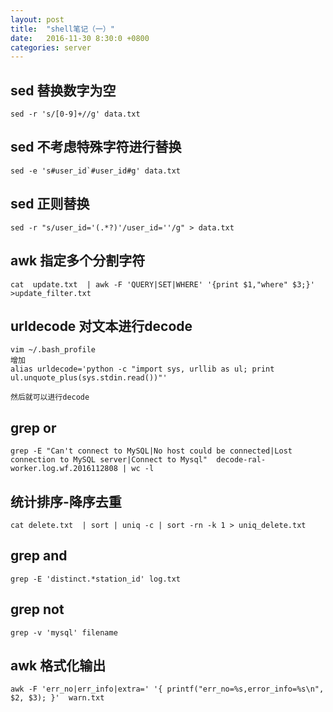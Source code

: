 ```yaml
---
layout: post
title:  "shell笔记（一）"
date:   2016-11-30 8:30:0 +0800
categories: server
---
```



## sed 替换数字为空
	sed -r 's/[0-9]+//g' data.txt
	
## sed 不考虑特殊字符进行替换
	sed -e 's#user_id`#user_id#g' data.txt
	
## sed 正则替换
	sed -r "s/user_id='(.*?)'/user_id=''/g" > data.txt  

## awk 指定多个分割字符
	cat  update.txt  | awk -F 'QUERY|SET|WHERE' '{print $1,"where" $3;}' >update_filter.txt
	
## urldecode 对文本进行decode
	vim ~/.bash_profile
	增加
	alias urldecode='python -c "import sys, urllib as ul; print ul.unquote_plus(sys.stdin.read())"'
	
	然后就可以进行decode
	
## grep or
	grep -E "Can't connect to MySQL|No host could be connected|Lost connection to MySQL server|Connect to Mysql"  decode-ral-worker.log.wf.2016112808 | wc -l
	
## 统计排序-降序去重
	cat delete.txt  | sort | uniq -c | sort -rn -k 1 > uniq_delete.txt
	
## grep and
	grep -E 'distinct.*station_id' log.txt
	
## grep not
	grep -v 'mysql' filename
	
## awk 格式化输出
	awk -F 'err_no|err_info|extra=' '{ printf("err_no=%s,error_info=%s\n",  $2, $3); }'  warn.txt
 